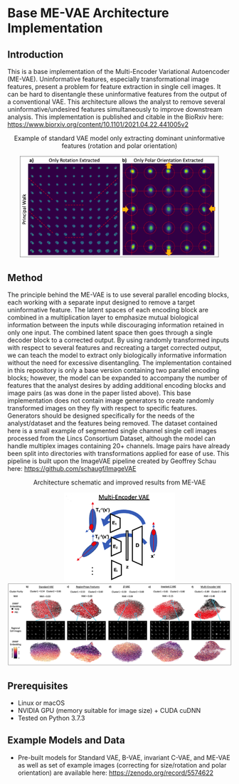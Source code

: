 # Base ME-VAE Architecture Implementation
## Introduction
This is a base implementation of the Multi-Encoder Variational Autoencoder (ME-VAE). Uninformative features, especially transformational image features, present a problem for feature extraction in single cell images. It can be hard to disentangle these uninformative features from the output of a conventional VAE. This architecture allows the analyst to remove several uninformative/undesired features simultaneously to improve downstream analysis.
This implementation is published and citable in the BioRxiv here: https://www.biorxiv.org/content/10.1101/2021.04.22.441005v2

<p align='center'>
  Example of standard VAE model only extracting dominant uninformative features (rotation and polar orientation)
</p> 
<p align='center'>
  <img src='assets/GithubFig1.png' width='450'/>
</p> 

## Method
The principle behind the ME-VAE is to use several parallel encoding blocks, each working with a separate input designed to remove a target uninformative feature. The latent spaces of each encoding block are combined in a multiplication layer to emphasize mutual biological information between the inputs while discouraging information retained in only one input. The combined latent space then goes through a single decoder block to a corrected output. By using randomly transformed inputs with respect to several features and recreating a target corrected output, we can teach the model to extract only biologically informative information without the need for excessive disentangling.
The implementation contained in this repository is only a base version containing two parallel encoding blocks; however, the model can be expanded to accompany the number of features that the analyst desires by adding additional encoding blocks and image pairs (as was done in the paper listed above). This base implementation does not contain image generators to create randomly transformed images on they fly with respect to specific features. Generators should be designed specifically for the needs of the analyst/dataset and the features being removed. The dataset contained here is a  small example of segmented single channel single cell images processed from the Lincs Consortium Dataset, although the model can handle multiplex images containing 20+ channels. Image pairs have already been split into directories with transformations applied for ease of use. This pipeline is built upon the ImageVAE pipeline created by Geoffrey Schau here: https://github.com/schaugf/ImageVAE

<p align="center">
  Architecture schematic and improved results from ME-VAE
</p>

<p align="center">
  <img src='assets/GithubFig2.png' width='250'/>
  
  <img src='assets/GithubFig3.png' width='1400'/>
</p>


## Prerequisites
- Linux or macOS
- NVIDIA GPU (memory suitable for image size) + CUDA cuDNN
- Tested on Python 3.7.3

## Example Models and Data
- Pre-built models for Standard VAE, B-VAE, invariant C-VAE, and ME-VAE as well as set of example images (correcting for size/rotation and polar orientation) are available here: https://zenodo.org/record/5574622








